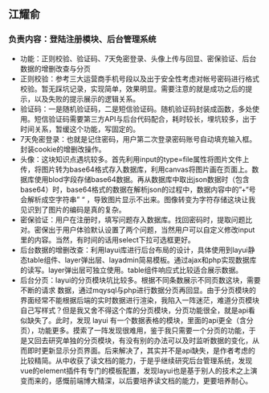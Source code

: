 ## 江耀俞
### 负责内容：登陆注册模块、后台管理系统
- 功能：正则校验、验证码、7天免密登录、头像上传与回显、密保验证、后台数据的增删改查与分页
- 正则校验：参考三大运营商手机号段以及出于安全性考虑对帐号密码进行格式校验。暂无踩坑记录，实现简单，效果明显。需要注意的就是成功之后的提示，以及失败的提示展示的逻辑关系。
- 验证码：一是随机验证码，二是短信验证码。随机验证码封装成函数，多处使用。短信验证码需要第三方API与后台代码配合，耗时较长，埋坑较多，出于时间关系，暂缓这个功能，写固定的。
- 7天免密登录：也就是记住密码，用户第二次登录密码账号自动填充输入框。封装cookie的增删改操作。
- 头像：这块知识点遇坑较多。首先利用input的type=file属性将图片文件上传，将图片转为base64格式存入数据库，利用canvas将图片画在页面上。数据库使用blod字段存储base64数据。再从数据库中取出json数据时（包含base64）时，base64格式的数据在解析json的过程中，数据内容中的”+“号会解析成空字符串” “ ，导致图片显示不出来。图像转变为字符存储这块让我见识到了图片的编码是真的复杂。
- 密保验证：用户在注册时，填写问题存入数据库。找回密码时，提取问题比对。密保出于用户体验默认设置了两个问题，当然用户可以自定义修改input里的内容。当然，有时间的话用select下拉可选框更好。
- 后台数据的增删改查：利用layui库进行后台布局的设计，具体使用到layui静态table组件、layer弹出层、layadmin简易模板。通过ajax和php实现数据库的读写。layer弹出层可独立使用。table组件响应式比较适合展示数据。
- 后台分页：layui的分页模块坑比较多。根据不同条数展示不同页数这块，需要不断的请求 数据，通过mqysql与php进行数据分页再回显。由于分页模块的界面经常不能根据后端的实时数据进行渲染，我陷入一阵迷茫，难道分页模块自己写样式？但是我又舍不得这个库的分页模块，分页功能很全，就是api看似缺失了。此时，发现 layui 有一个数据表格的模块，里面的api更全（含分页），功能更多。摸索了一阵发现很难用，鉴于我只需要一个分页的功能，于是又回去研究单独的分页模块，有没有别的办法可以及时监听数据的变化，从而即时更新显示分页界面。后来解决了，其实并不是api缺失，是作者考虑的比较精简。从中收获了读文档的能力，于是乎继续研究后台管理系统，发现vue的element插件有专门的模板配置，发现layui也是基于别人的技术之上演变而来的，感慨前端博大精深，以后要培养读文档的能力，更要培养耐心。
